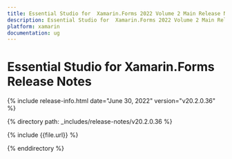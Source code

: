 ```yaml
---
title: Essential Studio for  Xamarin.Forms 2022 Volume 2 Main Release Notes  
description: Essential Studio for  Xamarin.Forms 2022 Volume 2 Main Release Notes  
platform: xamarin
documentation: ug
---
```


# Essential Studio for  Xamarin.Forms  Release Notes  

{% include release-info.html date="June 30, 2022"  version="v20.2.0.36" %} 

{% directory path: _includes/release-notes/v20.2.0.36 %}

{% include {{file.url}} %}

{% enddirectory %}